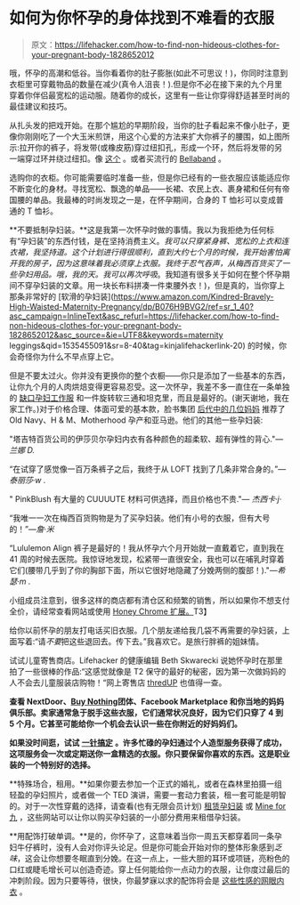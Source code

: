# 如何为你怀孕的身体找到不难看的衣服

> 原文：<https://lifehacker.com/how-to-find-non-hideous-clothes-for-your-pregnant-body-1828652012>

哦，怀孕的高潮和低谷。当你看着你的肚子膨胀(如此不可思议！)，你同时注意到衣柜里可穿戴物品的数量在减少(真令人沮丧！).但是你不必在接下来的九个月里穿着你伴侣最宽松的运动服。随着你的成长，这里有一些让你穿得舒适甚至时尚的最佳建议和技巧。



从扎头发的把戏开始。在那个尴尬的早期阶段，当你的肚子看起来不像小肚子，更像你刚刚吃了一个大玉米煎饼，用这个心爱的方法来扩大你裤子的腰围，如上图所示:拉开你的裤子，将发带(或橡皮筋)穿过纽扣孔，形成一个环，然后将发带的另一端穿过环并绕过纽扣。像 [这个](http://diymaternity.com/pants-skirts/the-rubberband-maternity-trick/) 。或者买流行的 [Bellaband](https://www.ingridandisabel.com/shop/bellaband/1013-bellaband-basic) 。

选购你的衣柜。你可能需要临时准备一些，但是你已经有的一些衣服应该能适应你不断变化的身材。寻找宽松、飘逸的单品——长裙、农民上衣、裹身裙和任何有帝国腰的单品。我最棒的时尚发现之一是，在怀孕期间，合身的 T 恤衫可以变成普通的 T 恤衫。

**不要抵制孕妇装。**这是我第一次怀孕时做的事情。我以为我拒绝为任何标有“孕妇装”的东西付钱，是在坚持消费主义。*我可以只穿紧身裤、宽松的上衣和连衣裙，*我坚持道。这个计划进行得很顺利，直到大约七个月的时候，我开始害怕离开我的房子，因为这意味着我必须穿上衣服。我终于忍气吞声，从梅西百货买了一些孕妇用品。哦，我的天。我可以再次*呼吸*。我知道有很多关于如何在整个怀孕期间不穿孕妇装的文章。用一块长布料拼凑一件束腰外衣！)，但是真的，当你穿上那条非常好的 [软滑的孕妇装](https://www.amazon.com/Kindred-Bravely-High-Waisted-Maternity-Pregnancy/dp/B076H9BVG2/ref=sr_1_40?asc_campaign=InlineText&asc_refurl=https://lifehacker.com/how-to-find-non-hideous-clothes-for-your-pregnant-body-1828652012&asc_source=&ie=UTF8&keywords=maternity leggings&qid=1535455091&sr=8-40&tag=kinjalifehackerlink-20) 的时候，你会奇怪你为什么不早点穿上它。

但是不要太过火。你并没有更换你的整个衣橱——你只是添加了一些基本的东西，让你九个月的人肉烘焙变得更容易忍受。这一次怀孕，我差不多一直住在一条单独的 [缺口孕妇工作服](https://www.gap.com/browse/product.do?pid=337597002&CAWELAID=120280880001785739&CAGPSPN=pla&CAAGID=40375154814&CATCI=pla-72197170136&tid=gppl000013&kwid=1&ap=7&gclid=EAIaIQobChMI3crnvdGP3QIVGbbACh2C5QLNEAQYASABEgLWGfD_BwE&gclsrc=aw.ds) 和一件旋转软三通和坦克里，而且是最好的。(谢天谢地，我在家工作。)对于价格合理、体面可爱的基本款，脸书集团 [后代中的几位妈妈](https://www.facebook.com/groups/2018785615043946/) 推荐了 Old Navy、H & M、Motherhood 孕产和亚马逊。他们的其他一些孕妇装:

"塔吉特百货公司的伊莎贝尔孕妇内衣有各种颜色的超柔软、超有弹性的背心."*—兰娜 D.*

“在试穿了感觉像一百万条裤子之后，我终于从 LOFT 找到了几条非常合身的。”*—泰丽莎·w .*

" PinkBlush 有大量的 CUUUUTE 材料可供选择，而且价格也不贵."— *杰西卡·j·*

“我唯一一次在梅西百货购物是为了买孕妇装。他们有小号的衣服，但有大号的！”*—詹·米*

“Lululemon Align 裤子是最好的！我从怀孕六个月开始就一直戴着它，直到我在 41 周的时候去医院。我惊讶地发现，松紧带一直很安全，我也可以在哺乳时穿着它们(腰带几乎到了你的胸部下面，所以它很好地隐藏了分娩两侧的腹部！)."*—希瑟·m .*

小组成员注意到，很多这样的商店都有清仓区和频繁的销售，所以如果你不想支付全价，请经常查看网站或使用 [Honey Chrome 扩展。](https://twocents.lifehacker.com/this-browser-extension-tracks-price-drops-on-amazon-1796114626)T3】

给你以前怀孕的朋友打电话买旧衣服。几个朋友递给我几袋不再需要的孕妇装，上面写着:“请*不要*把这些退回去。传下去。”我喜欢它。是旅行胖裤的姐妹情。

试试儿童寄售商店。Lifehacker 的健康编辑 Beth Skwarecki 说她怀孕时在那里拍了一些很棒的作品:“这感觉就像是 T2 保守的最好的秘密，因为第一次做妈妈的人不会去儿童服装店购物！“网上寄售店 [thredUP](https://www.thredup.com/) 也值得一查。

**查看 NextDoor、**[**Buy Nothing**](https://buynothingproject.org/)**团体、Facebook Marketplace 和你当地的妈妈俱乐部。卖家通常急于脱手这些衣服，它们通常状况良好，因为它们只穿了 4 到 5 个月。它甚至可能给你一个机会去认识一些在你附近的好妈妈们。**

**如果没时间逛，试试** [**一针搞定**](https://www.stitchfix.com/) **。许多忙碌的孕妇通过个人造型服务获得了成功，这项服务会一次或定期送你一盒精选的衣服。你只要保留你喜欢的东西。这是职业装的一个特别好的选择。**

**特殊场合，租用。**如果你要去参加一个正式的婚礼，或者在森林里拍摄一组轻盈的孕妇照片，或者做一个 TED 演讲，需要一套动力套装，租一套可能是明智的。对于一次性穿戴的选择，请查看(也有无限会员计划) [租赁孕妇装](http://www.rentmaternitywear.com/) 或 [Mine for 九](https://www.minefornine.com/) ，这些网站可以让你以购买孕妇装的一小部分费用来租借孕妇装。

**用配饰打破单调。**是的，你怀孕了，这意味着当你一周五天都穿着同一条孕妇牛仔裤时，没有人会对你评头论足。但是你可能会开始对你的整体形象感到*乏味*，这会让你想要冬眠直到分娩。在这一点上，一些大胆的耳环或项链，亮粉色的口红或睫毛增长可以创造奇迹。穿上任何能给你一点动力的衣服，让你度过最后的冲刺阶段。因为只要等待，很快，你最梦寐以求的配饰将会是 [这些性感的网眼内衣](https://offspring.lifehacker.com/the-best-maternity-ward-swag-ranked-1797345317) 。